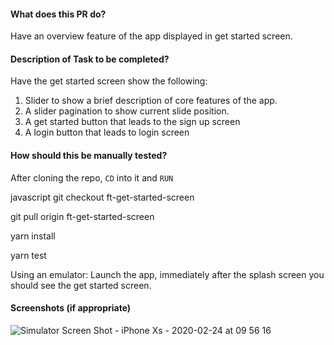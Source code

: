 #### What does this PR do?
Have an overview feature of the app displayed in get started screen.

#### Description of Task to be completed?
Have the get started screen show the following:
1. Slider to show a brief description of core features of the app.
2. A slider pagination to show current slide position.
3. A get started button that leads to the sign up screen
4. A login button that leads to login screen

#### How should this be manually tested?
After cloning the repo, 
``CD`` into it and ``RUN`` 

javascript
git checkout ft-get-started-screen

git pull origin  ft-get-started-screen

yarn install

yarn test

Using an emulator: Launch the app, immediately after the splash screen you should see the get started screen.

#### Screenshots (if appropriate)
![Simulator Screen Shot - iPhone Xs - 2020-02-24 at 09 56 16](https://user-images.githubusercontent.com/12932317/75139025-e9eabd80-56eb-11ea-944f-93bec2b9e9d1.png)
